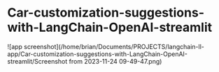 # Car-customization-suggestions-with-LangChain-OpenAI-streamlit

![app screenshot](/home/brian/Documents/PROJECTS/langchain-ll-app/Car-customization-suggestions-with-LangChain-OpenAI-streamlit/Screenshot from 2023-11-24 09-49-47.png)
